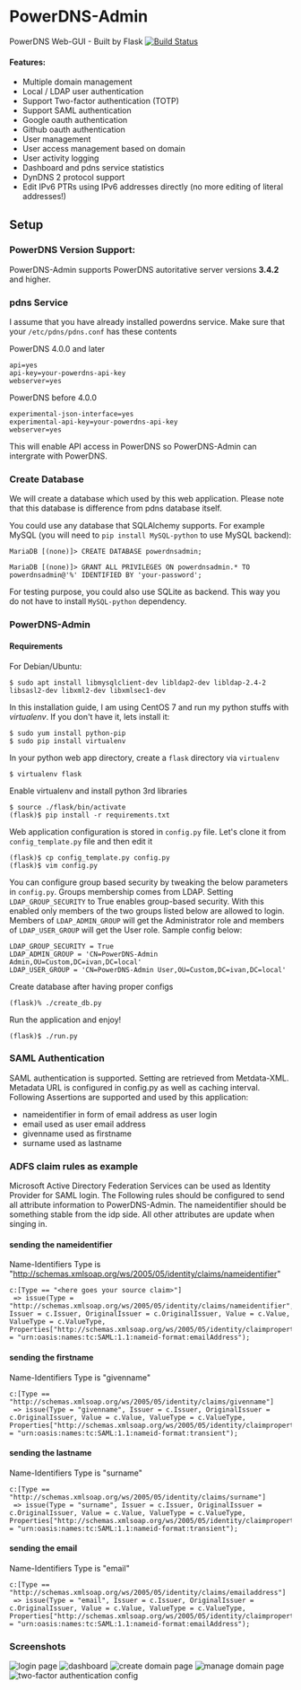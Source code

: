 # PowerDNS-Admin
PowerDNS Web-GUI - Built by Flask
[![Build Status](https://travis-ci.org/thomasDOTde/PowerDNS-Admin.svg?branch=master)](https://travis-ci.org/thomasDOTde/PowerDNS-Admin)

#### Features:
- Multiple domain management
- Local / LDAP user authentication
- Support Two-factor authentication (TOTP)
- Support SAML authentication
- Google oauth authentication
- Github oauth authentication
- User management
- User access management based on domain
- User activity logging
- Dashboard and pdns service statistics
- DynDNS 2 protocol support
- Edit IPv6 PTRs using IPv6 addresses directly (no more editing of literal addresses!)

## Setup

### PowerDNS Version Support:
PowerDNS-Admin supports PowerDNS autoritative server versions **3.4.2** and higher. 

### pdns Service
I assume that you have already installed powerdns service. Make sure that your `/etc/pdns/pdns.conf` has these contents

PowerDNS 4.0.0 and later
```
api=yes
api-key=your-powerdns-api-key
webserver=yes
```

PowerDNS before 4.0.0
```
experimental-json-interface=yes
experimental-api-key=your-powerdns-api-key
webserver=yes
```

This will enable API access in PowerDNS so PowerDNS-Admin can intergrate with PowerDNS.

### Create Database
We will create a database which used by this web application. Please note that this database is difference from pdns database itself.

You could use any database that SQLAlchemy supports. For example MySQL (you will need to `pip install MySQL-python` to use MySQL backend):
```
MariaDB [(none)]> CREATE DATABASE powerdnsadmin;

MariaDB [(none)]> GRANT ALL PRIVILEGES ON powerdnsadmin.* TO powerdnsadmin@'%' IDENTIFIED BY 'your-password';
```
For testing purpose, you could also use SQLite as backend. This way you do not have to install `MySQL-python` dependency.


### PowerDNS-Admin

#### Requirements

For Debian/Ubuntu:

```
$ sudo apt install libmysqlclient-dev libldap2-dev libldap-2.4-2 libsasl2-dev libxml2-dev libxmlsec1-dev
```

In this installation guide, I am using CentOS 7 and run my python stuffs with *virtualenv*. If you don't have it, lets install it:
```
$ sudo yum install python-pip
$ sudo pip install virtualenv
```

In your python web app directory, create a `flask` directory via `virtualenv`
```
$ virtualenv flask
```

Enable virtualenv and install python 3rd libraries
```
$ source ./flask/bin/activate
(flask)$ pip install -r requirements.txt
```

Web application configuration is stored in `config.py` file. Let's clone it from `config_template.py` file and then edit it
```
(flask)$ cp config_template.py config.py 
(flask)$ vim config.py
```

You can configure group based security by tweaking the below parameters in `config.py`. Groups membership comes from LDAP.
Setting `LDAP_GROUP_SECURITY` to True enables group-based security. With this enabled only members of the two groups listed below are allowed to login. Members of `LDAP_ADMIN_GROUP` will get the Administrator role and members of `LDAP_USER_GROUP` will get the User role. Sample config below:
```
LDAP_GROUP_SECURITY = True
LDAP_ADMIN_GROUP = 'CN=PowerDNS-Admin Admin,OU=Custom,DC=ivan,DC=local'
LDAP_USER_GROUP = 'CN=PowerDNS-Admin User,OU=Custom,DC=ivan,DC=local'
```

Create database after having proper configs
```
(flask)% ./create_db.py
```


Run the application and enjoy!
```
(flask)$ ./run.py
```

### SAML Authentication
SAML authentication is supported. Setting are retrieved from Metdata-XML.
Metadata URL is configured in config.py as well as caching interval.
Following Assertions are supported and used by this application:
- nameidentifier in form of email address as user login
- email used as user email address
- givenname used as firstname
- surname used as lastname

### ADFS claim rules as example
Microsoft Active Directory Federation Services can be used as Identity Provider for SAML login.
The Following rules should be configured to send all attribute information to PowerDNS-Admin.
The nameidentifier should be something stable from the idp side. All other attributes are update when singing in.

#### sending the nameidentifier
Name-Identifiers Type is "http://schemas.xmlsoap.org/ws/2005/05/identity/claims/nameidentifier"
```
c:[Type == "<here goes your source claim>"]
 => issue(Type = "http://schemas.xmlsoap.org/ws/2005/05/identity/claims/nameidentifier", Issuer = c.Issuer, OriginalIssuer = c.OriginalIssuer, Value = c.Value, ValueType = c.ValueType, Properties["http://schemas.xmlsoap.org/ws/2005/05/identity/claimproperties/format"] = "urn:oasis:names:tc:SAML:1.1:nameid-format:emailAddress");
```

#### sending the firstname
Name-Identifiers Type is "givenname"
```
c:[Type == "http://schemas.xmlsoap.org/ws/2005/05/identity/claims/givenname"]
 => issue(Type = "givenname", Issuer = c.Issuer, OriginalIssuer = c.OriginalIssuer, Value = c.Value, ValueType = c.ValueType, Properties["http://schemas.xmlsoap.org/ws/2005/05/identity/claimproperties/format"] = "urn:oasis:names:tc:SAML:1.1:nameid-format:transient");
```

#### sending the lastname
Name-Identifiers Type is "surname"
```
c:[Type == "http://schemas.xmlsoap.org/ws/2005/05/identity/claims/surname"]
 => issue(Type = "surname", Issuer = c.Issuer, OriginalIssuer = c.OriginalIssuer, Value = c.Value, ValueType = c.ValueType, Properties["http://schemas.xmlsoap.org/ws/2005/05/identity/claimproperties/format"] = "urn:oasis:names:tc:SAML:1.1:nameid-format:transient");
```

#### sending the email
Name-Identifiers Type is "email"
```
c:[Type == "http://schemas.xmlsoap.org/ws/2005/05/identity/claims/emailaddress"]
 => issue(Type = "email", Issuer = c.Issuer, OriginalIssuer = c.OriginalIssuer, Value = c.Value, ValueType = c.ValueType, Properties["http://schemas.xmlsoap.org/ws/2005/05/identity/claimproperties/format"] = "urn:oasis:names:tc:SAML:1.1:nameid-format:emailAddress");
```

### Screenshots
![login page](https://github.com/ngoduykhanh/PowerDNS-Admin/wiki/images/readme_screenshots/fullscreen-login.png?raw=true)
![dashboard](https://github.com/ngoduykhanh/PowerDNS-Admin/wiki/images/readme_screenshots/fullscreen-dashboard.png?raw=true)
![create domain page](https://github.com/ngoduykhanh/PowerDNS-Admin/wiki/images/readme_screenshots/fullscreen-domaincreate.png?raw=true)
![manage domain page](https://github.com/ngoduykhanh/PowerDNS-Admin/wiki/images/readme_screenshots/fullscreen-domainmanage.png?raw=true)
![two-factor authentication config](https://cloud.githubusercontent.com/assets/6447444/16111111/467f2226-33db-11e6-926a-01b4d15035d2.png)

